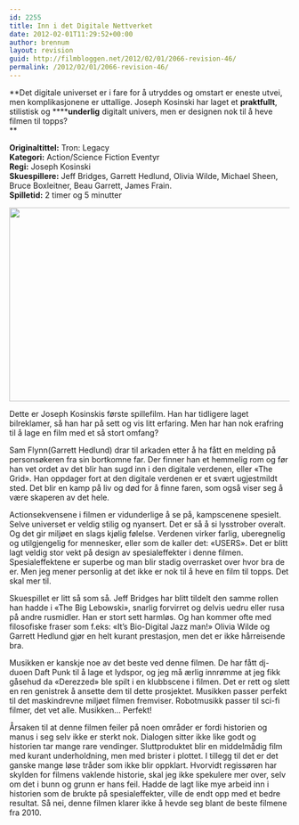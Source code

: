 ```yaml
---
id: 2255
title: Inn i det Digitale Nettverket
date: 2012-02-01T11:29:52+00:00
author: brennum
layout: revision
guid: http://filmbloggen.net/2012/02/01/2066-revision-46/
permalink: /2012/02/01/2066-revision-46/
---
```

**Det digitale universet er i fare for å utryddes og omstart er eneste utvei, men komplikasjonene er uttallige. Joseph Kosinski har laget et **praktfullt**, stilistisk og ******underlig** digitalt univers, men er designen nok til å heve filmen til topps?  
** 

<!--more-->

**Originaltittel:** Tron: Legacy  
**Kategori:** Action/Science Fiction Eventyr  
**Regi:** Joseph Kosinski  
**Skuespillere:** Jeff Bridges, Garrett Hedlund, Olivia Wilde, Michael Sheen, Bruce Boxleitner, Beau Garrett, James Frain.  
**Spilletid:** 2 timer og 5 minutter

<a href="http://filmbloggen.net/?attachment_id=2118" rel="attachment wp-att-2118"><img class="alignnone size-large wp-image-2118" src="http://filmbloggen.net/wp-content/uploads//2012/01/2010_tron_legacy_048-620x348.jpg" alt="" width="620" height="348" /></a>

Dette er Joseph Kosinskis første spillefilm. Han har tidligere laget bilreklamer, så han har på sett og vis litt erfaring. Men har han nok erafring til å lage en film med et så stort omfang?

Sam Flynn(Garrett Hedlund) drar til arkaden etter å ha fått en melding på personsøkeren fra sin bortkomne far. Der finner han et hemmelig rom og før han vet ordet av det blir han sugd inn i den digitale verdenen, eller &laquo;The Grid&raquo;. Han oppdager fort at den digitale verdenen er et svært ugjestmildt sted. Det blir en kamp på liv og død for å finne faren, som også viser seg å være skaperen av det hele.

Actionsekvensene i filmen er vidunderlige å se på, kampscenene spesielt. Selve universet er veldig stilig og nyansert. Det er så å si lysstrober overalt. Og det gir miljøet en slags kjølig følelse. Verdenen virker farlig, uberegnelig og utilgjengelig for mennesker, eller som de kaller det: &laquo;USERS&raquo;. Det er blitt lagt veldig stor vekt på design av spesialeffekter i denne filmen. Spesialeffektene er superbe og man blir stadig overrasket over hvor bra de er. Men jeg mener personlig at det ikke er nok til å heve en film til topps. Det skal mer til.

Skuespillet er litt så som så. Jeff Bridges har blitt tildelt den samme rollen han hadde i &laquo;The Big Lebowski&raquo;, snarlig forvirret og delvis uedru eller rusa på andre rusmidler. Han er stort sett harmløs. Og han kommer ofte med filosofiske fraser som f.eks: &laquo;It&#8217;s Bio-Digital Jazz man!&raquo; Olivia Wilde og Garrett Hedlund gjør en helt kurant prestasjon, men det er ikke hårreisende bra.

Musikken er kanskje noe av det beste ved denne filmen. De har fått dj-duoen Daft Punk til å lage et lydspor, og jeg må ærlig innrømme at jeg fikk gåsehud da &laquo;Derezzed&raquo; ble spilt i en klubbscene i filmen. Det er rett og slett en ren genistrek å ansette dem til dette prosjektet. Musikken passer perfekt til det maskindrevne miljøet filmen fremviser. Robotmusikk passer til sci-fi filmer, det vet alle. Musikken&#8230; Perfekt!

Årsaken til at denne filmen feiler på noen områder er fordi historien og manus i seg selv ikke er sterkt nok. Dialogen sitter ikke like godt og historien tar mange rare vendinger. Sluttproduktet blir en middelmådig film med kurant underholdning, men med brister i plottet. I tillegg til det er det ganske mange løse tråder som ikke blir oppklart. Hvorvidt regissøren har skylden for filmens vaklende historie, skal jeg ikke spekulere mer over, selv om det i bunn og grunn er hans feil. Hadde de lagt like mye arbeid inn i historien som de brukte på spesialeffekter, ville de endt opp med et bedre resultat. Så nei, denne filmen klarer ikke å hevde seg blant de beste filmene fra 2010.

&nbsp;